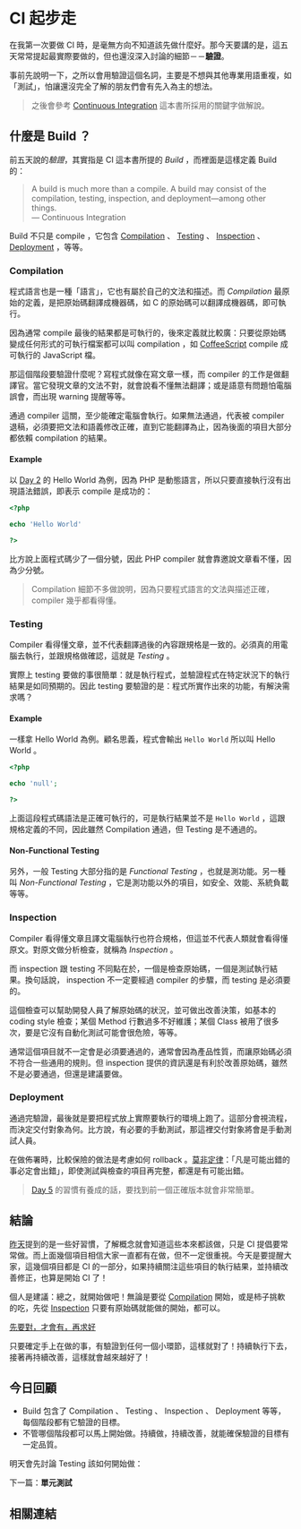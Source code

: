 # CI 起步走

在我第一次要做 CI 時，是毫無方向不知道該先做什麼好。那今天要講的是，這五天常常提起最實際要做的，但也還沒深入討論的細節－－**驗證**。

事前先說明一下，之所以會用驗證這個名詞，主要是不想與其他專業用語重複，如「測試」，怕讓還沒完全了解的朋友們會有先入為主的想法。

> 之後會參考 [Continuous Integration](https://www.amazon.com/Continuous-Integration-Improving-Software-Reducing/dp/0321336380) 這本書所採用的關鍵字做解說。

## 什麼是 Build ？

前五天說的*驗證*，其實指是 CI 這本書所提的 *Build* ，而裡面是這樣定義 Build 的：

> A build is much more than a compile. A build may consist of the compilation, testing, inspection, and deployment—among other things.  
> — Continuous Integration

Build 不只是 compile ，它包含 [Compilation](#Compilation) 、 [Testing](#Testing) 、 [Inspection](#Inspection) 、 [Deployment](#Deployment) ，等等。

### Compilation

程式語言也是一種「語言」，它也有屬於自己的文法和描述。而 *Compilation* 最原始的定義，是把原始碼翻譯成機器碼，如 C 的原始碼可以翻譯成機器碼，即可執行。 

因為通常 compile 最後的結果都是可執行的，後來定義就比較廣：只要從原始碼變成任何形式的可執行檔案都可以叫 compilation ，如 [CoffeeScript][] compile 成可執行的 JavaScript 檔。

那這個階段要驗證什麼呢？寫程式就像在寫文章一樣，而 compiler 的工作是做翻譯官。當它發現文章的文法不對，就會說看不懂無法翻譯；或是語意有問題怕電腦誤會，而出現 warning 提醒等等。

通過 compiler 這關，至少能確定電腦會執行。如果無法通過，代表被 compiler 退稿，必須要把文法和語義修改正確，直到它能翻譯為止，因為後面的項目大部分都依賴 compilation 的結果。

#### Example

以 [Day 2][] 的 Hello World 為例，因為 PHP 是動態語言，所以只要直接執行沒有出現語法錯誤，即表示 compile 是成功的：

```php
<?php

echo 'Hello World'

?>
```

比方說上面程式碼少了一個分號，因此 PHP compiler 就會靠邀說文章看不懂，因為少分號。

> Compilation 細節不多做說明，因為只要程式語言的文法與描述正確， compiler 幾乎都看得懂。

### Testing

Compiler 看得懂文章，並不代表翻譯過後的內容跟規格是一致的。必須真的用電腦去執行，並跟規格做確認，這就是 *Testing* 。

實際上 testing 要做的事很簡單：就是執行程式，並驗證程式在特定狀況下的執行結果是如同預期的。因此 testing 要驗證的是：程式所實作出來的功能，有解決需求嗎？

#### Example 

一樣拿 Hello World 為例。顧名思義，程式會輸出 `Hello World` 所以叫 Hello World 。

```php
<?php

echo 'null';

?>
```

上面這段程式碼語法是正確可執行的，可是執行結果並不是 `Hello World` ，這跟規格定義的不同，因此雖然 Compilation 通過，但 Testing 是不通過的。

#### Non-Functional Testing

另外，一般 Testing 大部分指的是 *Functional Testing* ，也就是測功能。另一種叫 *Non-Functional Testing* ，它是測功能以外的項目，如安全、效能、系統負載等等。

### Inspection

Compiler 看得懂文章且譯文電腦執行也符合規格，但這並不代表人類就會看得懂原文。對原文做分析檢查，就稱為 *Inspection* 。

而 inspection 跟 testing 不同點在於，一個是檢查原始碼，一個是測試執行結果。換句話說， inspection 不一定要經過 compiler 的步驟，而 testing 是必須要的。

這個檢查可以幫助開發人員了解原始碼的狀況，並可做出改善決策，如基本的 coding style 檢查；某個 Method 行數過多不好維護；某個 Class 被用了很多次，要是它沒有自動化測試可能會很危險，等等。 

通常這個項目就不一定會是必須要通過的，通常會因為產品性質，而讓原始碼必須不符合一些通用的規則。但 inspection 提供的資訊還是有利於改善原始碼，雖然不是必要通過，但還是建議要做。

### Deployment

通過完驗證，最後就是要把程式放上實際要執行的環境上跑了。這部分會視流程，而決定交付對象為何。比方說，有必要的手動測試，那這裡交付對象將會是手動測試人員。

在做佈署時，比較保險的做法是考慮如何 rollback 。[莫非定律][]：「凡是可能出錯的事必定會出錯」，即使測試與檢查的項目再完整，都還是有可能出錯。

> [Day 5][] 的習慣有養成的話，要找到前一個正確版本就會非常簡單。

## 結論

[昨天][Day 5]提到的是一些好習慣，了解概念就會知道這些本來都該做，只是 CI 提倡要常常做。而上面幾個項目相信大家一直都有在做，但不一定很重視。今天是要提醒大家，這幾個項目都是 CI 的一部分，如果持續關注這些項目的執行結果，並持續改善修正，也算是開始 CI 了！

個人是建議：總之，就開始做吧！無論是要從 [Compilation](#Compilation) 開始，或是柿子挑軟的吃，先從 [Inspection](#Inspection) 只要有原始碼就能做的開始，都可以。

[先要對，才會有，再求好][Day 4]

只要確定手上在做的事，有驗證到任何一個小環節，這樣就對了！持續執行下去，接著再持續改善，這樣就會越來越好了！

## 今日回顧

* Build 包含了 Compilation 、 Testing 、 Inspection 、 Deployment 等等，每個階段都有它驗證的目標。
* 不管哪個階段都可以馬上開始做。持續做，持續改善，就能確保驗證的目標有一定品質。

明天會先討論 Testing 該如何開始做：

下一篇：**單元測試**

## 相關連結

[Day 2]: /docs/day02.md
[Day 4]: /docs/day04.md
[Day 5]: /docs/day05.md
[Day 7]: /docs/day07.md
[CoffeeScript]: http://coffeescript.org/
[Rust]: https://www.rust-lang.org/
[莫非定律]: https://zh.wikipedia.org/wiki/%E6%91%A9%E8%8F%B2%E5%AE%9A%E7%90%86
